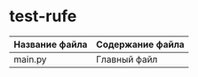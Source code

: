 # test-rufe
Название файла  | Содержание файла
----------------|-----------------
main.py         | Главный файл
